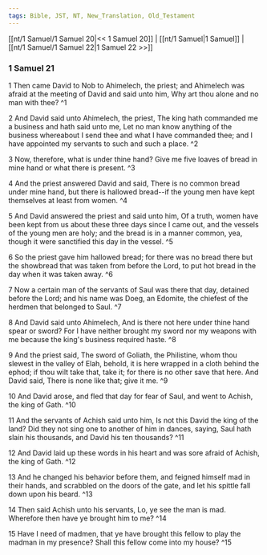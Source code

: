 ```yaml
---
tags: Bible, JST, NT, New_Translation, Old_Testament
---
```


[[nt/1 Samuel/1 Samuel 20|<< 1 Samuel 20]] | [[nt/1 Samuel|1 Samuel]] | [[nt/1 Samuel/1 Samuel 22|1 Samuel 22 >>]]

### 1 Samuel 21

1 Then came David to Nob to Ahimelech, the priest; and Ahimelech was afraid at the meeting of David and said unto him, Why art thou alone and no man with thee?  ^1

2 And David said unto Ahimelech, the priest, The king hath commanded me a business and hath said unto me, Let no man know anything of the business whereabout I send thee and what I have commanded thee; and I have appointed my servants to such and such a place.  ^2

3 Now, therefore, what is under thine hand? Give me five loaves of bread in mine hand or what there is present.  ^3

4 And the priest answered David and said, There is no common bread under mine hand, but there is hallowed bread\--if the young men have kept themselves at least from women.  ^4

5 And David answered the priest and said unto him, Of a truth, women have been kept from us about these three days since I came out, and the vessels of the young men are holy; and the bread is in a manner common, yea, though it were sanctified this day in the vessel.  ^5

6 So the priest gave him hallowed bread; for there was no bread there but the showbread that was taken from before the Lord, to put hot bread in the day when it was taken away.  ^6

7 Now a certain man of the servants of Saul was there that day, detained before the Lord; and his name was Doeg, an Edomite, the chiefest of the herdmen that belonged to Saul.  ^7

8 And David said unto Ahimelech, And is there not here under thine hand spear or sword? For I have neither brought my sword nor my weapons with me because the king\'s business required haste.  ^8

9 And the priest said, The sword of Goliath, the Philistine, whom thou slewest in the valley of Elah, behold, it is here wrapped in a cloth behind the ephod; if thou wilt take that, take it; for there is no other save that here. And David said, There is none like that; give it me.  ^9

10 And David arose, and fled that day for fear of Saul, and went to Achish, the king of Gath.  ^10

11 And the servants of Achish said unto him, Is not this David the king of the land? Did they not sing one to another of him in dances, saying, Saul hath slain his thousands, and David his ten thousands?  ^11

12 And David laid up these words in his heart and was sore afraid of Achish, the king of Gath.  ^12

13 And he changed his behavior before them, and feigned himself mad in their hands, and scrabbled on the doors of the gate, and let his spittle fall down upon his beard.  ^13

14 Then said Achish unto his servants, Lo, ye see the man is mad. Wherefore then have ye brought him to me?  ^14

15 Have I need of madmen, that ye have brought this fellow to play the madman in my presence? Shall this fellow come into my house?  ^15

 
